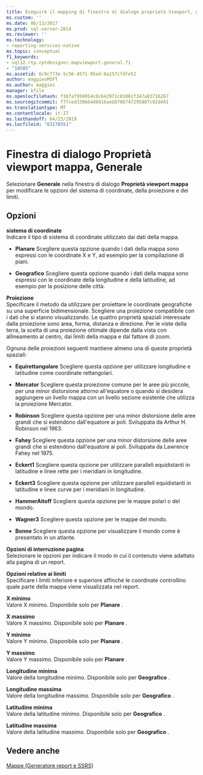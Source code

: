 ```yaml
---
title: Eseguire il mapping di finestra di dialogo proprietà Viewport, generale | Microsoft Docs
ms.custom: ''
ms.date: 06/13/2017
ms.prod: sql-server-2014
ms.reviewer: ''
ms.technology:
- reporting-services-native
ms.topic: conceptual
f1_keywords:
- sql12.rtp.rptdesigner.mapviewport.general.f1
- "10505"
ms.assetid: 6c9c773e-5c56-4571-95ed-8a157cfdfe52
author: maggiesMSFT
ms.author: maggies
manager: kfile
ms.openlocfilehash: f16faf950954c0c642971c81061f347a03716267
ms.sourcegitcommit: f7fced330b64d6616aeb8766747295807c92dd41
ms.translationtype: MT
ms.contentlocale: it-IT
ms.lasthandoff: 04/23/2019
ms.locfileid: "63278551"
---
```

# <a name="map-viewport-properties-dialog-box-general"></a>Finestra di dialogo Proprietà viewport mappa, Generale
  Selezionare **Generale** nella finestra di dialogo **Proprietà viewport mappa** per modificare le opzioni del sistema di coordinate, della proiezione e dei limiti.  
  
## <a name="options"></a>Opzioni  
 **sistema di coordinate**  
 Indicare il tipo di sistema di coordinate utilizzato dai dati della mappa.  
  
-   **Planare** Scegliere questa opzione quando i dati della mappa sono espressi con le coordinate X e Y, ad esempio per la compilazione di piani.  
  
-   **Geografico** Scegliere questa opzione quando i dati della mappa sono espressi con le coordinate della longitudine e della latitudine, ad esempio per la posizione delle città.  
  
 **Proiezione**  
 Specificare il metodo da utilizzare per proiettare le coordinate geografiche su una superficie bidimensionale. Scegliere una proiezione compatibile con i dati che si stanno visualizzando. Le quattro proprietà spaziali interessate dalla proiezione sono area, forma, distanza e direzione. Per le viste della terra, la scelta di una proiezione ottimale dipende dalla vista con allineamento al centro, dai limiti della mappa e dal fattore di zoom.  
  
 Ognuna delle proiezioni seguenti mantiene almeno una di queste proprietà spaziali:  
  
-   **Equirettangolare** Scegliere questa opzione per utilizzare longitudine e latitudine come coordinate rettangolari.  
  
-   **Mercator** Scegliere questa proiezione comune per le aree più piccole, per una minor distorsione attorno all'equatore o quando si desidera aggiungere un livello mappa con un livello sezione esistente che utilizza la proiezione Mercator.  
  
-   **Robinson** Scegliere questa opzione per una minor distorsione delle aree grandi che si estendono dall'equatore ai poli. Sviluppata da Arthur H. Robinson nel 1963.  
  
-   **Fahey** Scegliere questa opzione per una minor distorsione delle aree grandi che si estendono dall'equatore ai poli. Sviluppata da Lawrence Fahey nel 1975.  
  
-   **Eckert1** Scegliere questa opzione per utilizzare paralleli equidistanti in latitudine e linee rette per i meridiani in longitudine.  
  
-   **Eckert3** Scegliere questa opzione per utilizzare paralleli equidistanti in latitudine e linee curve per i meridiani in longitudine.  
  
-   **HammerAitoff** Scegliere questa opzione per le mappe polari o del mondo.  
  
-   **Wagner3** Scegliere questa opzione per le mappe del mondo.  
  
-   **Bonne** Scegliere questa opzione per visualizzare il mondo come è presentato in un atlante.  
  
 **Opzioni di interruzione pagina**  
 Selezionare le opzioni per indicare il modo in cui il contenuto viene adattato alla pagina di un report.  
  
 **Opzioni relative ai limiti**  
 Specificare i limiti inferiore e superiore affinché le coordinate controllino quale parte della mappa viene visualizzata nel report.  
  
 **X minimo**  
 Valore X minimo. Disponibile solo per **Planare** .  
  
 **X massimo**  
 Valore X massimo. Disponibile solo per **Planare** .  
  
 **Y minimo**  
 Valore Y minimo. Disponibile solo per **Planare** .  
  
 **Y massimo**  
 Valore Y massimo. Disponibile solo per **Planare** .  
  
 **Longitudine minima**  
 Valore della longitudine minimo. Disponibile solo per **Geografico** .  
  
 **Longitudine massima**  
 Valore della longitudine massimo. Disponibile solo per **Geografico** .  
  
 **Latitudine minima**  
 Valore della latitudine minimo. Disponibile solo per **Geografico** .  
  
 **Latitudine massima**  
 Valore della latitudine massimo. Disponibile solo per **Geografico** .  
  
## <a name="see-also"></a>Vedere anche  
 [Mappe &#40;Generatore report e SSRS&#41;](report-design/maps-report-builder-and-ssrs.md)  
  
  
